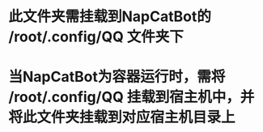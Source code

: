# 此文件夹需挂载到NapCatBot的 /root/.config/QQ 文件夹下
# 当NapCatBot为容器运行时，需将 /root/.config/QQ 挂载到宿主机中，并将此文件夹挂载到对应宿主机目录上